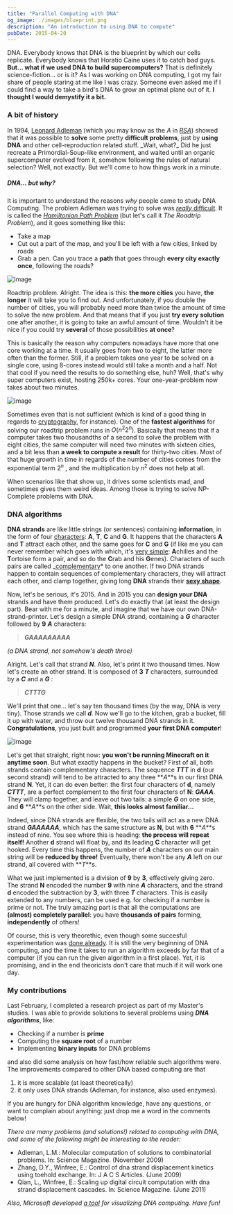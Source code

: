 ```yaml
---
title: "Parallel Computing with DNA"
og_image: ./images/blueprint.png
description: "An introduction to using DNA to compute"
pubDate: 2015-04-20
---
```


DNA. Everybody knows that DNA is the blueprint by which our cells replicate.
Everybody knows that Horatio Caine uses it to catch bad guys. **But... what if
we used DNA to build supercomputers?** That is definitely science-fiction... or
is it? As I was working on DNA computing, I got my fair share of people staring
at me like I was crazy. Someone even asked me if I could find a way to take a
bird's DNA to grow an optimal plane out of it. **I thought I would demystify it
a bit.**

<!--more-->

### A bit of history

In 1994, [Leonard Adleman](https://en.wikipedia.org/wiki/Leonard_Adleman)
(which you may know as the _A_ in
_[RSA](<https://en.wikipedia.org/wiki/RSA_(cryptosystem)>)_) showed that it was
possible to **solve** some pretty **difficult problems**, just by **using DNA**
and other cell-reproduction related stuff. \_Wait, what?_ Did he just recreate a
Primordial-Soup-like environment, and waited until an organic supercomputer
evolved from it, somehow following the rules of natural selection? Well, not
exactly. But we'll come to how things work in a minute.

##### DNA... but why?

It is important to understand the reasons _why_ people came to study DNA
Computing. The problem Adleman was trying to solve was [_really_
difficult](https://en.wikipedia.org/wiki/NP-complete). It is called the
_[Hamiltonian Path
Problem](https://en.wikipedia.org/wiki/Hamiltonian_path_problem)_ (but let's
call it _The Roadtrip Problem_), and it goes something like this:

- Take a map
- Cut out a part of the map, and you'll be left with a few cities, linked by roads
- Grab a pen. Can you trace a **path** that goes through **every city exactly once**, following the roads?

![image](./images/hamilton.jpg)

Roadtrip problem. Alright. The idea is this: **the more cities** you have,
**the longer** it will take you to find out. And unfortunately, if you double
the number of cities, you will probably need more than twice the amount of time
to solve the new problem. And that means that if you just **try every
solution** one after another, it is going to take an awful amount of time.
Wouldn't it be nice if you could try **several** of those possibilities **at
once**?

This is basically the reason why computers nowadays have more that one core working at a time. It usually goes from two to eight, the latter more often than the former. Still, if a problem takes one year to be solved on a single core, using 8-cores instead would still take a month and a half. Not that cool if you need the results to do something else, huh? Well, that's why super computers exist, hosting 250k+ cores. Your one-year-problem now takes about two minutes.

![image](./images/cities-comarison.jpg)

Sometimes even that is not sufficient (which is kind of a good thing in regards
to [cryptography](https://en.wikipedia.org/wiki/Public-key_cryptography), for
instance). One of the **fastest algorithms** for solving our roadtrip problem
runs in $O(n^2 2^n)$. Basically that means that if a computer takes two
thousandths of a second to solve the problem with eight cities, the same
computer will need two minutes with sixteen cities, and a bit less than **a
week to compute a result** for thirty-two cities. Most of that huge growth in
time in regards of the number of cities comes from the exponential term $2^n$
, and the multiplication by $n^2$ does not help at all.

When scenarios like that show up, it drives some scientists mad, and sometimes
gives them weird ideas. Among those is trying to solve NP-Complete problems
with DNA.

### DNA algorithms

**DNA strands** are like little strings (or sentences) containing
**information**, in the form of four
[characters](https://en.wikipedia.org/wiki/Nucleobase): **A**, **T**, **C** and
**G**. It happens that the characters **A** and **T** attract each other, and
the same goes for **C** and **G** (if like me you can never remember which goes
with which, it's [very
simple](http://www.amazon.com/Gödel-Escher-Bach-Eternal-Golden/dp/0465026567):
**A**chilles and the **T**ortoise form a pair, and so do the **C**rab and his
**G**enes). Characters of such pairs are called
_[complementary](<https://en.wikipedia.org/wiki/Complementarity_(molecular*biology)>)*
to one another. If two DNA strands happen to contain sequences of complementary
characters, they will attract each other, and clamp together, giving long
**DNA** strands their **[sexy
shape](https://en.wikipedia.org/wiki/Nucleic_acid_double_helix)**.

Now, let's be serious, it's 2015. And in 2015 you can **design your DNA**
strands and have them produced. Let's do exactly that (at least the design
part). Bear with me for a minute, and imagine that we have our own
DNA-strand-printer. Let's design a simple DNA strand, containing a **_G_**
character followed by **9** **_A_** characters:

> **_GAAAAAAAAA_**

_(a DNA strand, not somehow's death throe)_

Alright. Let's call that strand **_N_**. Also, let's print it two thousand
times. Now let's create an other strand. It is composed of **3** **_T_**
characters, surrounded by a **_C_** and a **_G_** :

> **_CTTTG_**

We'll print that one... let's say ten thousand times (by the way, DNA is very
tiny). Those strands we call **_d_**. Now we'll go to the kitchen, grab a
bucket, fill it up with water, and throw our twelve thousand DNA strands in it.
**Congratulations**, you just built and programmed **your first DNA computer**!

![image](./images/nine-minus-three.jpg)

Let's get that straight, right now: **you won't be running Minecraft on it
anytime soon**. But what exactly happens in the bucket? First of all, both
strands contain complementary characters. The sequence **_TTT_** in **d** (our
second strand) will tend to be attracted to any three **_A_**s in our first DNA
strand **N**. Yet, it can do even better: the first four characters of **d**,
namely **_CTTT_**, are a perfect complement to the first four characters of
**N**: **_GAAA_**. They will clamp together, and leave out two tails: a simple
**_G_** on one side, and **6** **_A_**s on the other side. Wait, **this looks
almost familiar...**

Indeed, since DNA strands are flexible, the two tails will act as a new DNA
strand **_GAAAAAA_**, which has the same structure as **N**, but with **6**
**_A_**s instead of nine. You see where this is heading: **the process will
repeat itself!** Another **d** strand will float by, and its leading **C**
character will get hooked. Every time this happens, the number of **_A_**
characters on our main string will be **reduced by three!** Eventually, there
won't be any **_A_** left on our strand, all covered with **_T_**s.

What we just implemented is a division of **9** by **3**, effectively giving
zero. The strand **N** encoded the number **9** with nine **_A_** characters,
and the strand **d** encoded the subtraction by **3**, with three **_T_**
characters. This is easily extended to any numbers, can be used e.g. for
checking if a number is prime or not. The truly amazing part is that all the
computations are **(almost) completely parallel**: you have **thousands of
pairs** forming, **independently** of others!

Of course, this is very theorethic, even though some succesful experimentation
was [done already](http://www.dna.caltech.edu/~winfree/). It is still the very
beginning of DNA computing, and the time it takes to run an algorithm exceeds
by far that of a computer (if you can run the given algorithm in a first
place). Yet, it is promising, and in the end theoricists don't care that much
if it will work one day.

### My contributions

Last February, I completed a research project as part of my Master's studies. I
was able to provide solutions to several problems using **_DNA algorithms_**,
like:

- Checking if a number is **prime**
- Computing the **square root** of a number
- Implementing **binary inputs** for DNA problems

and also did some analysis on how fast/how reliable such algorithms were. The
improvements compared to other DNA based computing are that

1. it is more scalable (at least theoretically)
2. it only uses DNA strands (Adleman, for instance, also used enzymes).

If you are hungry for DNA algorithm knowledge, have any questions, or want to
complain about anything: just drop me a word in the comments below!

_There are many problems (and solutions!) related to computing with DNA, and
some of the following might be interesting to the reader:_

- Adleman, L.M.: Molecular computation of solutions to combinatorial problems. In: Science Magazine. (November 2009)
- Zhang, D.Y., Winfree, E.: Control of dna strand displacement kinetics using toehold exchange. In: J A C S Articles. (June 2009)
- Qian, L., Winfree, E.: Scaling up digital circuit computation with dna strand displacement cascades. In: Science Magazine. (June 2011)

_Also, Microsoft developed [a tool](http://research.microsoft.com/en-us/projects/dna/) for visualizing DNA computing. Have fun!_
